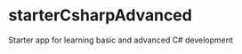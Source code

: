 starterCsharpAdvanced
=====================

Starter app for learning basic and advanced C# development
